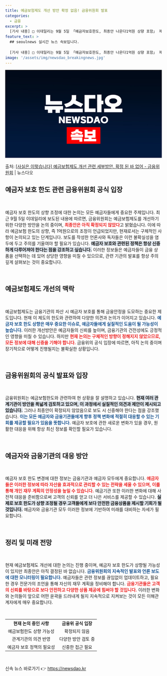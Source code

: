 ```yaml
---
title: 예금보험제도 개선 방안 확정 없음! 금융위원회 발표
categories:
  - 금융
excerpt: >
  [기사 내용] □ 이데일리는 9월 5일 「예금자보호한도, 최종안 나온다1억원 상향 포함」 제하의 기사에서 예…
feature_text: >
  ## seoulnews 실시간 뉴스 속보입니다.

  [기사 내용] □ 이데일리는 9월 5일 「예금자보호한도, 최종안 나온다1억원 상향 포함」 제하의 기사에서 예…
image: '/assets/img/newsdao_breakingnews.jpg'
---
```


![뉴스다오 속보](/assets/img/newsdao_breakingnews.jpg)

<p>출처: <a href="https://newsdao.kr/1823" rel="dofollow">[사실은 이렇습니다] 예금보험제도 개선 관련 세부방안, 확정 된 바 없어 - 금융위원회</a> | 뉴스다오</p>

<h2 data-ke-size="size26">예금자 보호 한도 관련 금융위원회 공식 입장</h2>

<p data-ke-size="size16">&nbsp;</p>

예금자 보호 한도의 상향 조정에 대한 논의는 모든 예금자들에게 중요한 주제입니다. 최근 9월 5일 이데일리에 보도된 내용에 따르면, 금융위원회는 예금보험제도를 개선하기 위한 다양한 방안을 논의 중이며, <b><span style="color: #ee2323;">최종안은 아직 확정되지 않았다</span></b>고 밝혔습니다. 이에 따라 예금보험 한도의 상향, 즉 1억원으로의 조정이 언급되었지만, 현재로서는 구체적인 사항이 논의되고 있는 단계입니다. 보도를 작성한 언론사와 독자들은 이런 불확실성을 염두에 두고 주의를 기울여야 할 필요가 있습니다. <b><span style="background-color: #21538527;">예금자 보호와 관련된 정책은 항상 신중하게 다루어져야 한다는 점을 강조하고 싶습니다.</span></b> 이러한 정보들은 예금자들이 금융 상품을 선택하는 데 있어 상당한 영향을 미칠 수 있으므로, 관련 기관의 발표를 항상 주의 깊게 살펴보는 것이 중요합니다.

<p data-ke-size="size16">&nbsp;</p>

<h2 data-ke-size="size26">예금보험제도 개선의 맥락</h2>

<p data-ke-size="size16">&nbsp;</p>

예금보험제도는 금융기관의 파산 시 예금자 보호를 통해 금융안정을 도모하는 중요한 제도입니다. 현재 이 제도의 한도와 관련하여 다양한 의견과 논의가 이어지고 있습니다. <b><span style="color: #1a5490;">예금자 보호 한도 상향은 매우 중요한 이슈로, 예금자들에게 실질적인 도움이 될 가능성이 높습니다.</span></b> 이러한 개선방안은 예금자들의 신뢰를 높이며, 금융기관의 건전성에도 긍정적인 영향을 미칠 수 있습니다. 하지만 <b><span style="color: #ee2323;">현재 논의는 구체적인 방향이 정해지지 않았으므로, 모든 정보에 대해 신중을 기해야 합니다.</span></b> 금융위의 공식 입장에 따르면, 아직 논의 중이며 장기적으로 어떻게 진행될지는 불확실한 상황입니다.

<p data-ke-size="size16">&nbsp;</p>

<h2 data-ke-size="size26">금융위원회의 공식 발표와 입장</h2>

<p data-ke-size="size16">&nbsp;</p>

금융위원회는 예금보험한도와 관련하여 현 상황을 잘 설명하고 있습니다. <b><span style="background-color: #21538527;">현재 여러 관계기관이 방안을 폭넓게 검토하고 있으며, 이 과정에서 실질적인 의견과 제안이 제시되고 있습니다.</span></b> 그러나 최종안이 확정되지 않았음으로 보도 시 신중해야 한다는 점을 강조했습니다. <b><span style="color: #1a5490;">이는 모든 예금자와 금융기관들에게 향후 정책 변화에 적절히 대응할 수 있는 기회를 제공할 필요가 있음을 뜻합니다.</span></b> 예금자 보호에 관한 새로운 변화가 있을 경우, 원활한 대응을 위해 항상 최신 정보를 확인할 필요가 있습니다.

<p data-ke-size="size16">&nbsp;</p>

<h2 data-ke-size="size26">예금자와 금융기관의 대응 방안</h2>

<p data-ke-size="size16">&nbsp;</p>

예금자 보호 한도 변경에 대한 정보는 금융기관과 예금자 모두에게 중요합니다. <b><span style="color: #ee2323;">예금자들은 이러한 정보에 따라 자산을 효과적으로 관리할 수 있는 전략을 세울 수 있으며, 이를 통해 개인 재무 계획의 안정성을 높일 수 있습니다.</span></b> 예금기관 또한 이러한 변화에 대해 사전적 대응을 준비함으로써 고객의 신뢰를 얻고 더 나은 서비스를 제공할 수 있습니다. <b><span style="background-color: #21538527;">실제로 보호 한도가 상향 조정될 경우 고객들에게 보다 안전한 금융상품을 제시할 기회가 될 것입니다.</span></b> 예금자와 금융기관 모두 이러한 정보에 기반하여 미래를 대비하는 자세가 필요합니다.

<p data-ke-size="size16">&nbsp;</p>

<h2 data-ke-size="size26">정리 및 미래 전망</h2>

<p data-ke-size="size16">&nbsp;</p>

현재 예금보험제도 개선에 대한 논의는 진행 중이며, 예금자 보호 한도가 상향될 가능성이 있지만 최종안은 아직 결정된 바 없습니다. <b><span style="color: #1a5490;">금융위원회의 지속적인 발표와 언론 보도에 대한 모니터링이 필요합니다.</span></b> 예금자들은 관련 정보를 끊임없이 업데이트하고, 필요한 경우 전문가의 조언을 통해 자신의 재무 계획을 정비해야 합니다. <b><span style="color: #ee2323;">금융기관들은 고객의 신뢰를 바탕으로 보다 안전하고 다양한 상품 제공에 힘써야 할 것입니다.</span></b> 이러한 변화와 논의들이 앞으로 어떤 윤곽을 드러내게 될지 지속적으로 지켜보는 것이 모든 이해관계자에게 매우 중요합니다.

<p data-ke-size="size16">&nbsp;</p>

<table style="width: 100%; border-collapse: collapse;">
<tr>
<td style="text-align: center; height: 17px;"><b>현재 논의 중인 사항</b></td>
<td style="text-align: center; height: 17px;"><b>금융위 공식 입장</b></td>
<tr>
<td style="text-align: center; height: 17px;">예금보험한도 상향 가능성</td>
<td style="text-align: center; height: 17px;">확정되지 않음</td>
</tr>
<tr>
<td style="text-align: center; height: 17px;">관계기관의 의견 반영</td>
<td style="text-align: center; height: 17px;">다양한 방안 검토 중</td>
</tr>
<tr>
<td style="text-align: center; height: 17px;">예금자 보호 정책의 필요성</td>
<td style="text-align: center; height: 17px;">신중한 접근 필요</td>
</tr>
</table>

<p data-ke-size="size16">&nbsp;</p> 

신속 뉴스 바로가기 👉 <a href="https://newsdao.kr" rel="dofollow">https://newsdao.kr</a>


